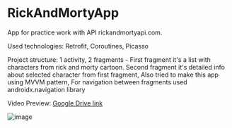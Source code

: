# RickAndMortyApp

App for practice work with API rickandmortyapi.com.

Used technologies: 
Retrofit,
Coroutines,
Picasso

Project structure:
1 activity, 
2 fragments - First fragment it's a list with characters from rick and morty cartoon. Second fragment it's detailed info about selected character from first fragment, 
Also tried to make this app using MVVM pattern, 
For navigation between fragments used androidx.navigation library

Video Preview: [Google Drive link](https://drive.google.com/file/d/1ovpkZ9hLA7DtrViNSBntKF6tNwjl2vPv/view?usp=sharing)

![image](https://user-images.githubusercontent.com/94930087/165645352-658e6de5-8234-4b25-87d2-f75ff51ffd29.png)
